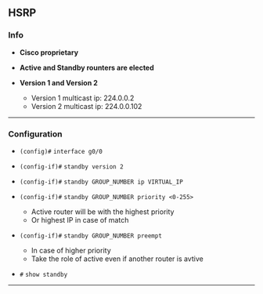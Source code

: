 ## **HSRP**

### **Info**
- **Cisco proprietary**

- **Active and Standby rounters are elected**

- **Version 1 and Version 2**
	- Version 1 multicast ip: 224.0.0.2
	- Version 2 multicast ip: 224.0.0.102

---

### **Configuration**
- `(config)#` `interface g0/0`
- `(config-if)#` `standby version 2`
- `(config-if)#` `standby GROUP_NUMBER ip VIRTUAL_IP`
- `(config-if)#` `standby GROUP_NUMBER priority <0-255>`
	- Active router will be with the highest priority
	- Or highest IP in case of match
- `(config-if)#` `standby GROUP_NUMBER preempt`
	- In case of higher priority
	- Take the role of active even if another router is avtive

- `#` `show standby`
---

